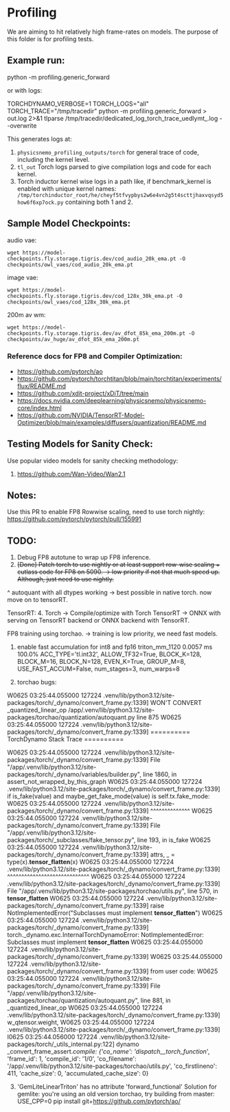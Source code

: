 # Profiling

We are aiming to hit relatively high frame-rates on models. The purpose of this folder is for profiling tests.

## Example run:
python -m profiling.generic_forward

or with logs:

TORCHDYNAMO_VERBOSE=1 TORCH_LOGS="all" TORCH_TRACE="/tmp/tracedir" python -m profiling.generic_forward > out.log 2>&1
tlparse /tmp/tracedir/dedicated_log_torch_trace_uedlymt_.log --overwrite

This generates logs at:
1. `physicsnemo_profiling_outputs/torch` for general trace of code, including the kernel level.
2. `tl_out` Torch logs parsed to give compilation logs and code for each kernel.
3. Torch inductor kernel wise logs in a path like, if benchmark_kernel is enabled with unique kernel names: ` /tmp/torchinductor_root/he/cheyf5tfvypbys2w6e4vn2g5t4scttjhaxvqsyd5how6f6xp7ock.py` containing both 1 and 2.

## Sample Model Checkpoints:
audio vae:
```
wget https://model-checkpoints.fly.storage.tigris.dev/cod_audio_20k_ema.pt -O checkpoints/owl_vaes/cod_audio_20k_ema.pt
```
image vae:
```
wget https://model-checkpoints.fly.storage.tigris.dev/cod_128x_30k_ema.pt -O checkpoints/owl_vaes/cod_128x_30k_ema.pt
```
200m av wm:
```
wget https://model-checkpoints.fly.storage.tigris.dev/av_dfot_85k_ema_200m.pt -O checkpoints/av_huge/av_dfot_85k_ema_200m.pt
```

### Reference docs for FP8 and Compiler Optimization:
* https://github.com/pytorch/ao
* https://github.com/pytorch/torchtitan/blob/main/torchtitan/experiments/flux/README.md
* https://github.com/xdit-project/xDiT/tree/main
* https://docs.nvidia.com/deeplearning/physicsnemo/physicsnemo-core/index.html
* https://github.com/NVIDIA/TensorRT-Model-Optimizer/blob/main/examples/diffusers/quantization/README.md

## Testing Models for Sanity Check:
Use popular video models for sanity checking methodology:
1. https://github.com/Wan-Video/Wan2.1

## Notes:
Use this PR to enable FP8 Rowwise scaling, need to use torch nightly: https://github.com/pytorch/pytorch/pull/155991

## TODO:
1. Debug FP8 autotune to wrap up FP8 inference.
2. ~~[Done] Patch torch to use nightly or at least support row-wise scaling + cutlass code for FP8 on 5090.  -> low priority if not that much speed up. Although, just need to use nightly.~~

^ autoquant with all dtypes working -> best possible in native torch. now move on to tensorRT.

TensorRT:
4. Torch -> Compile/optimize with Torch TensorRT -> ONNX with serving on TensorRT backend or ONNX backend with TensorRT.

FP8 training using torchao.  -> training is low priority, we need fast models.


1. enable fast accumulation for int8 and fp16
  triton_mm_1120 0.0057 ms 100.0% ACC_TYPE='tl.int32', ALLOW_TF32=True, BLOCK_K=128, BLOCK_M=16, BLOCK_N=128, EVEN_K=True, GROUP_M=8, USE_FAST_ACCUM=False, num_stages=3, num_warps=8


2. torchao bugs:

W0625 03:25:44.055000 127224 .venv/lib/python3.12/site-packages/torch/_dynamo/convert_frame.py:1339] WON'T CONVERT _quantized_linear_op /app/.venv/lib/python3.12/site-packages/torchao/quantization/autoquant.py line 875
W0625 03:25:44.055000 127224 .venv/lib/python3.12/site-packages/torch/_dynamo/convert_frame.py:1339] ========== TorchDynamo Stack Trace ==========

W0625 03:25:44.055000 127224 .venv/lib/python3.12/site-packages/torch/_dynamo/convert_frame.py:1339]   File "/app/.venv/lib/python3.12/site-packages/torch/_dynamo/variables/builder.py", line 1860, in assert_not_wrapped_by_this_graph
W0625 03:25:44.055000 127224 .venv/lib/python3.12/site-packages/torch/_dynamo/convert_frame.py:1339]     if is_fake(value) and maybe_get_fake_mode(value) is self.tx.fake_mode:
W0625 03:25:44.055000 127224 .venv/lib/python3.12/site-packages/torch/_dynamo/convert_frame.py:1339]        ^^^^^^^^^^^^^^
W0625 03:25:44.055000 127224 .venv/lib/python3.12/site-packages/torch/_dynamo/convert_frame.py:1339]   File "/app/.venv/lib/python3.12/site-packages/torch/_subclasses/fake_tensor.py", line 193, in is_fake
W0625 03:25:44.055000 127224 .venv/lib/python3.12/site-packages/torch/_dynamo/convert_frame.py:1339]     attrs, _ = type(x).__tensor_flatten__(x)
W0625 03:25:44.055000 127224 .venv/lib/python3.12/site-packages/torch/_dynamo/convert_frame.py:1339]                ^^^^^^^^^^^^^^^^^^^^^^^^^^^^^
W0625 03:25:44.055000 127224 .venv/lib/python3.12/site-packages/torch/_dynamo/convert_frame.py:1339]   File "/app/.venv/lib/python3.12/site-packages/torchao/utils.py", line 570, in __tensor_flatten__
W0625 03:25:44.055000 127224 .venv/lib/python3.12/site-packages/torch/_dynamo/convert_frame.py:1339]     raise NotImplementedError("Subclasses must implement __tensor_flatten__")
W0625 03:25:44.055000 127224 .venv/lib/python3.12/site-packages/torch/_dynamo/convert_frame.py:1339] torch._dynamo.exc.InternalTorchDynamoError: NotImplementedError: Subclasses must implement __tensor_flatten__
W0625 03:25:44.055000 127224 .venv/lib/python3.12/site-packages/torch/_dynamo/convert_frame.py:1339] 
W0625 03:25:44.055000 127224 .venv/lib/python3.12/site-packages/torch/_dynamo/convert_frame.py:1339] from user code:
W0625 03:25:44.055000 127224 .venv/lib/python3.12/site-packages/torch/_dynamo/convert_frame.py:1339]    File "/app/.venv/lib/python3.12/site-packages/torchao/quantization/autoquant.py", line 881, in _quantized_linear_op
W0625 03:25:44.055000 127224 .venv/lib/python3.12/site-packages/torch/_dynamo/convert_frame.py:1339]     w_qtensor.weight,
W0625 03:25:44.055000 127224 .venv/lib/python3.12/site-packages/torch/_dynamo/convert_frame.py:1339] 
I0625 03:25:44.056000 127224 .venv/lib/python3.12/site-packages/torch/_utils_internal.py:122] dynamo _convert_frame_assert._compile: {'co_name': '_dispatch__torch_function__', 'frame_id': 1, 'compile_id': '1/0', 'co_filename': '/app/.venv/lib/python3.12/site-packages/torchao/utils.py', 'co_firstlineno': 411, 'cache_size': 0, 'accumulated_cache_size': 0}


3. 'GemLiteLinearTriton' has no attribute 'forward_functional'
Solution for gemlite:
you're using an old version torchao, try building from master:
USE_CPP=0 pip install git+https://github.com/pytorch/ao/